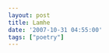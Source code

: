 ```yaml
---
layout: post
title: Lamhe
date: '2007-10-31 04:55:00'
tags: ["poetry"]
---
```


<p><a onblur="try {parent.deselectBloggerImageGracefully();} catch(e) {}" href="http://bp0.blogger.com/_cWdd7TsTIWo/RygLMITCk5I/AAAAAAAAAFA/qMUYoTvHmcQ/s1600-h/lamhe.jpg"><img style="display:block; margin:0px auto 10px; text-align:center;cursor:pointer; cursor:hand;" src="http://bp0.blogger.com/_cWdd7TsTIWo/RygLMITCk5I/AAAAAAAAAFA/qMUYoTvHmcQ/s320/lamhe.jpg" border="0" alt="" id="BLOGGER_PHOTO_ID_5127360478774989714"/></a></p><div class="blogger-post-footer"><img width="1" height="1" src="https://blogger.googleusercontent.com/tracker/5416117946427095362-7149475437113599781?l=soranthou.blogspot.com" alt=""/></div>
